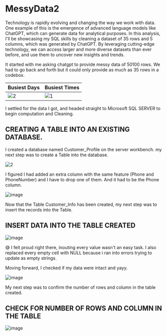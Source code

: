# MessyData2

Technology is rapidly evolving and changing the way we work with data. One example of this is the emergence of advanced language models like ChatGPT, which can generate data for analytical purposes.
In this analysis, I'll be showcasing my SQL skills by cleaning a dataset of 35 rows and 5 columns, which was generated by ChatGPT. By leveraging cutting-edge technology, we can access larger and more diverse datasets than ever before, and use them to uncover new insights and trends.

It started with me asking chatgpt to provide messy data of 50100 rows. We had to go back and forth but it could only provide as much as 35 rows in a codebox.

Busiest Days                                                                                        |  Busiest Times
-------------------------------------------------------------------------------------------------------------|------------------------- 
![2](https://github.com/Emem-Data/MessyData2/assets/103915142/820fa997-f26f-4a71-9771-bf71ec4e5f69) | ![1](https://github.com/Emem-Data/MessyData2/assets/103915142/2e314da7-8b26-43f6-8ddb-3d2fc508c202)


I settled for the data I got, and headed straight to Microsoft SQL SERVER to begin computation and Cleaning.

## CREATING A TABLE INTO AN EXISTING DATABASE. 
I created a database named Customer_Profile on the server workbench. 
my next step was to create a Table into the database.

![2](https://github.com/Emem-Data/MessyData2/assets/103915142/e86713dc-cacc-4a99-a8de-b44a35656d5a)

I figured I had added an extra column with the same feature (Phone and PhoneNumber) and I have to drop one of them. And it had to be the Phone column.

![image](https://github.com/Emem-Data/MessyData2/assets/103915142/4bf0d8ad-bdfa-45d8-830b-0a5a5136091f)

Now that the Table Customer_Info has been created, my next step was to insert the records into the Table. 

## INSERT DATA INTO THE TABLE CREATED

![image](https://github.com/Emem-Data/MessyData2/assets/103915142/d8e90709-5bf0-4b75-bbd9-7a0f85b425ac)

😅 I felt proud right there, inouting every value wasn't an easy task. I also replaced every empty cell with NULL because i ran into errors trying to update as empty strings.

Moving forward, I checked if my data were intact and yayy.

![image](https://github.com/Emem-Data/MessyData2/assets/103915142/e6adbda4-aec7-4aba-ba8d-1fad0aa5ab05)

My next step was to confirm the number of rows and column in the table created.

## CHECK FOR NUMBER OF ROWS AND COLUMN IN THE TABLE

![image](https://github.com/Emem-Data/MessyData2/assets/103915142/85c6fe81-d408-4e6b-a8b7-5517926ebee6)





